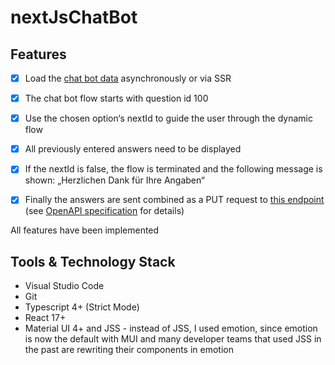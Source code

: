 # nextJsChatBot

## Features

- [x] Load the [chat bot data](flow.json) asynchronously or via SSR
- [x] The chat bot flow starts with question id 100
- [x] Use the chosen option‘s nextId to guide the user through the dynamic flow
- [x] All previously entered answers need to be displayed
- [x] If the nextId is false, the flow is terminated and the following message is shown: „Herzlichen Dank für Ihre Angaben“
- [x] Finally the answers are sent combined as a PUT request to [this endpoint](https://virtserver.swaggerhub.com/L8475/task/1.0.1/conversation) (see [OpenAPI specification](https://app.swaggerhub.com/apis-docs/L8475/task/1.0.1) for details)


All features have been implemented

## Tools & Technology Stack

*   Visual Studio Code
*   Git
*   Typescript 4+ (Strict Mode)
*   React 17+
*   Material UI 4+ and JSS - instead of JSS, I used emotion, since emotion is now the default with MUI and many developer teams that used JSS in the past are rewriting their components in emotion
